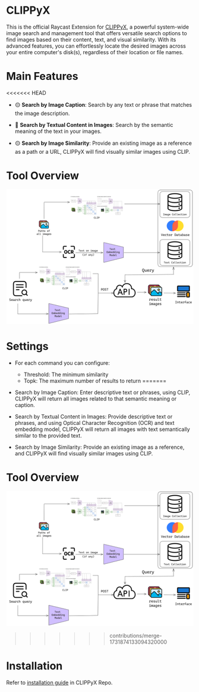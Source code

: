 # CLIPPyX

This is the official Raycast Extension for [CLIPPyX](https://github.com/0ssamaak0/CLIPPyX), a powerful system-wide image search and management tool that offers versatile search options to find images based on their content, text, and visual similarity. With its advanced features, you can effortlessly locate the desired images across your entire computer's disk(s), regardless of their location or file names.

# Main Features
<<<<<<< HEAD
- 🟡 **Search by Image Caption**: Search by any text or phrase that matches the image description.

- 🔵 **Search by Textual Content in Images**: Search by the semantic meaning of the text in your images.

- 🟡 **Search by Image Similarity**: Provide an existing image as a reference as a path or a URL, CLIPPyX will find visually similar images using CLIP.

# Tool Overview

![overview](https://github.com/0ssamaak0/CLIPPyX/blob/main/assets/CLIPPyX_diag.png?raw=true)

# Settings
- For each command you can configure:
    - Threshold: The minimum similarity
    - Topk: The maximum number of results to return
=======
- Search by Image Caption: Enter descriptive text or phrases, using CLIP, CLIPPyX will return all images related to that semantic meaning or caption.

- Search by Textual Content in Images: Provide descriptive text or phrases, and using Optical Character Recognition (OCR) and text embedding model, CLIPPyX will return all images with text semantically similar to the provided text.

- Search by Image Similarity: Provide an existing image as a reference, and CLIPPyX will find visually similar images using CLIP.

# Tool Overview
![overview](https://github.com/0ssamaak0/CLIPPyX/blob/main/assets/CLIPPyX_diag.png)
>>>>>>> contributions/merge-1731874133094320000

# Installation

Refer to [installation guide](https://github.com/0ssamaak0/CLIPPyX?tab=readme-ov-file#getting-started) in CLIPPyX Repo.